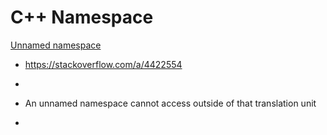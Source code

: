 # C++ Namespace

[Unnamed namespace](https://stackoverflow.com/questions/154469/unnamed-anonymous-namespaces-vs-static-functions) <br>

- https://stackoverflow.com/a/4422554
- ```
- An unnamed namespace cannot access outside of that translation unit
- ```

